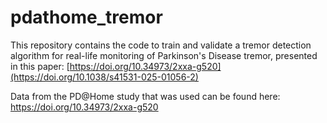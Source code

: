 # pdathome_tremor

This repository contains the code to train and validate a tremor detection algorithm for real-life monitoring of Parkinson's Disease tremor, presented in this paper: [https://doi.org/10.34973/2xxa-g520](https://doi.org/10.1038/s41531-025-01056-2) 

Data from the PD@Home study that was used can be found here: https://doi.org/10.34973/2xxa-g520
